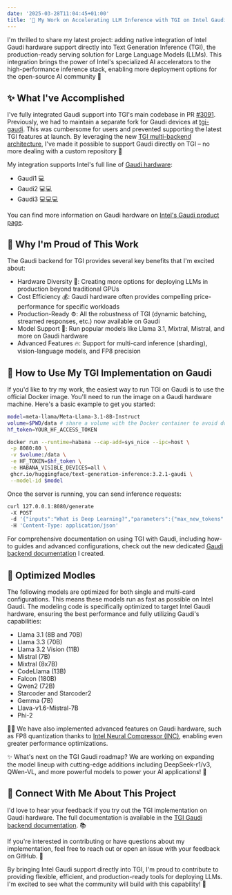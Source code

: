 ```yaml
---
date: '2025-03-28T11:04:45+01:00'
title: '🚀 My Work on Accelerating LLM Inference with TGI on Intel Gaudi'
---
```


I'm thrilled to share my latest project: adding native integration of Intel Gaudi hardware support directly into Text Generation Inference (TGI), the production-ready serving solution for Large Language Models (LLMs). This integration brings the power of Intel's specialized AI accelerators to the high-performance inference stack, enabling more deployment options for the open-source AI community 🎉

## ✨ What I've Accomplished 

I've fully integrated Gaudi support into TGI's main codebase in PR [#3091](https://github.com/huggingface/text-generation-inference/pull/3091). Previously, we had to maintain a separate fork for Gaudi devices at [tgi-gaudi](https://github.com/huggingface/tgi-gaudi). This was cumbersome for users and prevented supporting the latest TGI features at launch. By leveraging the new [TGI multi-backend architecture](https://huggingface.co/blog/tgi-multi-backend), I've made it possible to support Gaudi directly on TGI – no more dealing with a custom repository 🙌

My integration supports Intel's full line of [Gaudi hardware](https://www.intel.com/content/www/us/en/developer/platform/gaudi/develop/overview.html):
- Gaudi1 💻
- Gaudi2 💻💻
- Gaudi3 💻💻💻

You can find more information on Gaudi hardware on [Intel's Gaudi product page](https://www.intel.com/content/www/us/en/developer/platform/gaudi/develop/overview.html).

## 🌟 Why I'm Proud of This Work 

The Gaudi backend for TGI provides several key benefits that I'm excited about:
- Hardware Diversity 🔄: Creating more options for deploying LLMs in production beyond traditional GPUs
- Cost Efficiency 💰: Gaudi hardware often provides compelling price-performance for specific workloads
- Production-Ready ⚙️: All the robustness of TGI (dynamic batching, streamed responses, etc.) now available on Gaudi
- Model Support 🤖: Run popular models like Llama 3.1, Mixtral, Mistral, and more on Gaudi hardware
- Advanced Features 🔥: Support for multi-card inference (sharding), vision-language models, and FP8 precision

## 🚦 How to Use My TGI Implementation on Gaudi 

If you'd like to try my work, the easiest way to run TGI on Gaudi is to use the official Docker image. You'll need to run the image on a Gaudi hardware machine. Here's a basic example to get you started: 

```bash
model=meta-llama/Meta-Llama-3.1-8B-Instruct 
volume=$PWD/data # share a volume with the Docker container to avoid downloading weights every run 
hf_token=YOUR_HF_ACCESS_TOKEN

docker run --runtime=habana --cap-add=sys_nice --ipc=host \
 -p 8080:80 \
 -v $volume:/data \
 -e HF_TOKEN=$hf_token \
 -e HABANA_VISIBLE_DEVICES=all \
 ghcr.io/huggingface/text-generation-inference:3.2.1-gaudi \
 --model-id $model 
```

Once the server is running, you can send inference requests: 

```bash
curl 127.0.0.1:8080/generate
 -X POST
 -d '{"inputs":"What is Deep Learning?","parameters":{"max_new_tokens":32}}'
 -H 'Content-Type: application/json'
```

For comprehensive documentation on using TGI with Gaudi, including how-to guides and advanced configurations, check out the new dedicated [Gaudi backend documentation](https://huggingface.co/docs/text-generation-inference/backends/gaudi) I created.

## 🎉 Optimized Modles

The following models are optimized for both single and multi-card configurations. This means these models run as fast as possible on Intel Gaudi. The modeling code is specifically optimized to target Intel Gaudi hardware, ensuring the best performance and fully utilizing Gaudi's capabilities:

- Llama 3.1 (8B and 70B)
- Llama 3.3 (70B)
- Llama 3.2 Vision (11B)
- Mistral (7B)
- Mixtral (8x7B)
- CodeLlama (13B)
- Falcon (180B)
- Qwen2 (72B) 
- Starcoder and Starcoder2 
- Gemma (7B) 
- Llava-v1.6-Mistral-7B 
- Phi-2

🏃‍♂️ We have also implemented advanced features on Gaudi hardware, such as FP8 quantization thanks to [Intel Neural Compressor (INC)](https://docs.habana.ai/en/latest/PyTorch/Inference_on_PyTorch/Quantization/Inference_Using_FP8.html), enabling even greater performance optimizations.

✨ What's next on the TGI Gaudi roadmap? We are working on expanding the model lineup with cutting-edge additions including DeepSeek-r1/v3, QWen-VL, and more powerful models to power your AI applications! 🚀

## 💪 Connect With Me About This Project 

I'd love to hear your feedback if you try out the TGI implementation on Gaudi hardware. The full documentation is available in the [TGI Gaudi backend documentation](https://huggingface.co/docs/text-generation-inference/backends/gaudi). 📚 

If you're interested in contributing or have questions about my implementation, feel free to reach out or open an issue with your feedback on GitHub. 🤝 

By bringing Intel Gaudi support directly into TGI, I'm proud to contribute to providing flexible, efficient, and production-ready tools for deploying LLMs. I'm excited to see what the community will build with this capability! 🎉